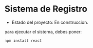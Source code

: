 <h1>Sistema de Registro</h1>

- Estado del proyecto: En construccion.
  
para ejecutar el sistema, debes poner: 

```npm install react```
